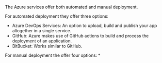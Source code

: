 The Azure services offer both automated and manual deployment.

For automated deployment they offer three options:
* Azure DevOps Services: An option to upload, build and publish your app altogether in a single service.
* GitHub: Azure makes use of GitHub actions to build and process the deployment of an application.
* BitBucket: Works similar to GitHub.

For manual deployment the offer four options:
* 